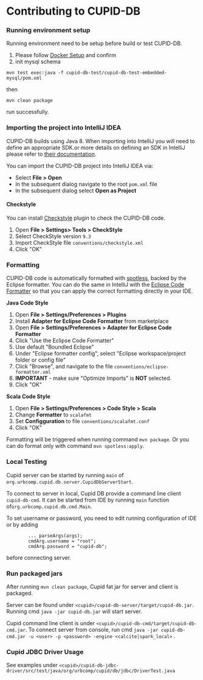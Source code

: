# Contributing to CUPID-DB

### Running environment setup

Running environment need to be setup before build or test CUPID-DB.

1. Please follow [Docker Setup](docker/local/README.md) and confirm
2. init mysql schema

```shell
mvn test exec:java -f cupid-db-test/cupid-db-test-embedded-mysql/pom.xml
```

then

```
mvn clean package
```

run successfully.

### Importing the project into IntelliJ IDEA

CUPID-DB builds using Java 8. When importing into IntelliJ you will need to define an appropriate SDK.or more details on
defining an SDK in IntelliJ please refer
to [their documentation](https://www.jetbrains.com/help/idea/sdk.html#define-sdk).

You can import the CUPID-DB project into IntelliJ IDEA via:

- Select **File > Open**
- In the subsequent dialog navigate to the root `pom.xml` file
- In the subsequent dialog select **Open as Project**

#### Checkstyle

You can install [Checkstyle] plugin to check the CUPID-DB code.

1. Open **File > Settings> Tools > CheckStyle**
2. Select CheckStyle version `9.3`
3. Import CheckStyle file `conventions/checkstyle.xml`
4. Click "OK"

### Formatting

CUPID-DB code is automatically formatted with [spotless], backed by the Eclipse formatter. You can do the same in
IntelliJ with the [Eclipse Code Formatter] so that you can apply the correct formatting directly in your IDE.

**Java Code Style**

1. Open **File > Settings/Preferences > Plugins**
2. Install **Adapter for Eclipse Code Formatter** from marketplace
3. Open **File > Settings/Preferences > Adapter for Eclipse Code Formatter**
4. Click "Use the Eclipse Code Formatter"
5. Use default "Boundled Eclipse"
6. Under "Eclipse formatter config", select "Eclipse workspace/project folder or config file"
7. Click "Browse", and navigate to the file `conventions/eclipse-formatter.xml`
8. **IMPORTANT** - make sure "Optimize Imports" is **NOT** selected.
9. Click "OK"

**Scala Code Style**

1. Open **File > Settings/Preferences > Code Style > Scala**
2. Change **Formatter** to `scalafmt`
3. Set **Configguration** to file `conventions/scalafmt.conf`
4. Click "OK"

Formatting will be triggered when running command `mvn package`. Or you can do format only with
command `mvn spotless:apply`.

### Local Testing

Cupid server can be started by running `main` of `org.urbcomp.cupid.db.server.CupidDbServerStart`.

To connect to server in local, Cupid DB provide a command line client `cupid-db-cmd`. 
It can be started from IDE by running `main` function of`org.urbcomp.cupid.db.cmd.Main`. 

To set username or password, you need to edit running configuration of IDE or by adding
```
        ... parseArgs(args);
        cmdArg.username = "root";
        cmdArg.password = "cupid-db";
```
before connecting server.

### Run packaged jars

After running `mvn clean package`, Cupid fat jar for server and client is packaged.

Server can be found under `<cupid>/cupid-db-server/target/cupid-db.jar`. 
Running cmd `java -jar cupid-db.jar` will start server.

Cupid command line client is under `<cupid>/cupid-db-cmd/target/cupid-db-cmd.jar`. 
To connect server from console, run cmd `java -jar cupid-db-cmd.jar -u <user> -p <password> -engine <calcite|spark_local>`
.

### Cupid JDBC Driver Usage

See examples under `<cupid>/cupid-db-jdbc-driver/src/test/java/org/urbcomp/cupid/db/jdbc/DriverTest.java`

[checkstyle]: https://plugins.jetbrains.com/plugin/1065-checkstyle-idea

[spotless]: https://github.com/diffplug/spotless

[eclipse code formatter]: https://plugins.jetbrains.com/plugin/6546-eclipse-code-formatter
